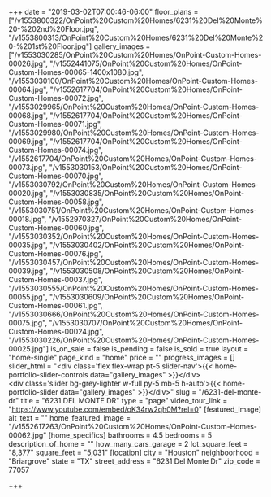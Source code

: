+++
date = "2019-03-02T07:00:46-06:00"
floor_plans = ["/v1553800322/OnPoint%20Custom%20Homes/6231%20Del%20Monte%20-%202nd%20Floor.jpg", "/v1553800313/OnPoint%20Custom%20Homes/6231%20Del%20Monte%20-%201st%20Floor.jpg"]
gallery_images = ["/v1553030285/OnPoint%20Custom%20Homes/OnPoint-Custom-Homes-00026.jpg", "/v1552441075/OnPoint%20Custom%20Homes/OnPoint-Custom-Homes-00065-1400x1080.jpg", "/v1553030100/OnPoint%20Custom%20Homes/OnPoint-Custom-Homes-00064.jpg", "/v1552617704/OnPoint%20Custom%20Homes/OnPoint-Custom-Homes-00072.jpg", "/v1553029965/OnPoint%20Custom%20Homes/OnPoint-Custom-Homes-00068.jpg", "/v1552617704/OnPoint%20Custom%20Homes/OnPoint-Custom-Homes-00071.jpg", "/v1553029980/OnPoint%20Custom%20Homes/OnPoint-Custom-Homes-00069.jpg", "/v1552617704/OnPoint%20Custom%20Homes/OnPoint-Custom-Homes-00074.jpg", "/v1552617704/OnPoint%20Custom%20Homes/OnPoint-Custom-Homes-00073.jpg", "/v1553030153/OnPoint%20Custom%20Homes/OnPoint-Custom-Homes-00070.jpg", "/v1553030792/OnPoint%20Custom%20Homes/OnPoint-Custom-Homes-00020.jpg", "/v1553030835/OnPoint%20Custom%20Homes/OnPoint-Custom-Homes-00058.jpg", "/v1553030751/OnPoint%20Custom%20Homes/OnPoint-Custom-Homes-00018.jpg", "/v1552970327/OnPoint%20Custom%20Homes/OnPoint-Custom-Homes-00060.jpg", "/v1553030352/OnPoint%20Custom%20Homes/OnPoint-Custom-Homes-00035.jpg", "/v1553030402/OnPoint%20Custom%20Homes/OnPoint-Custom-Homes-00076.jpg", "/v1553030457/OnPoint%20Custom%20Homes/OnPoint-Custom-Homes-00039.jpg", "/v1553030508/OnPoint%20Custom%20Homes/OnPoint-Custom-Homes-00037.jpg", "/v1553030555/OnPoint%20Custom%20Homes/OnPoint-Custom-Homes-00055.jpg", "/v1553030609/OnPoint%20Custom%20Homes/OnPoint-Custom-Homes-00061.jpg", "/v1553030666/OnPoint%20Custom%20Homes/OnPoint-Custom-Homes-00075.jpg", "/v1553030707/OnPoint%20Custom%20Homes/OnPoint-Custom-Homes-00024.jpg", "/v1553030226/OnPoint%20Custom%20Homes/OnPoint-Custom-Homes-00025.jpg"]
is_on_sale = false
is_pending = false
is_sold = true
layout = "home-single"
page_kind = "home"
price = ""
progress_images = []
slider_html = "&lt;div class='flex flex-wrap pt-5 slider-nav'&gt;{{&lt; home-portfolio-slider-controls data=\"gallery_images\" &gt;}}&lt;/div&gt;<br>&lt;div class='slider bg-grey-lighter w-full py-5 mb-5 h-auto'&gt;{{&lt; home-portfolio-slider data=\"gallery_images\" &gt;}}&lt;/div&gt;"
slug = "/6231-del-monte-dr"
title = "6231 DEL MONTE DR"
type = "page"
video_tour_link = "https://www.youtube.com/embed/oK34rw2qh0M?rel=0"
[featured_image]
alt_text = ""
home_featured_image = "/v1552617263/OnPoint%20Custom%20Homes/OnPoint-Custom-Homes-00062.jpg"
[home_specifics]
bathrooms = 4.5
bedrooms = 5
description_of_home = ""
how_many_cars_garage = 2
lot_square_feet = "8,377"
square_feet = "5,031"
[location]
city = "Houston"
neighboorhood = "Briargrove"
state = "TX"
street_address = "6231 Del Monte Dr"
zip_code = 77057

+++
